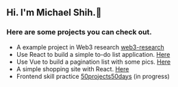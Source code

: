 ## Hi. I'm Michael Shih.👋

### Here are some projects you can check out.

+ A example project in Web3 research [web3-research](https://github.com/Michael0423/web3-research)
+ Use React to build a simple to-do list application. [Here](https://michael0423.github.io/react-to-do-list/)
+ Use Vue to build a pagination list with some pics. [Here](https://michael0423.github.io/pokedex/)
+ A simple shopping site with React. [Here](https://michael0423.github.io/pinkoi-project/)
+ Frontend skill practice [50projects50days](https://michael0423.github.io/50projects50days/) (in progress)

<!-- ![user's github stats](https://github-readme-stats.vercel.app/api?username=Michael0423&theme=vue-dark)

![trophy](https://github-profile-trophy.vercel.app/?username=Michael0423)

![Top Langs](https://github-readme-stats.vercel.app/api/top-langs/?username=Michael0423) -->

<!--
**Michael0423/Michael0423** is a ✨ _special_ ✨ repository because its `README.md` (this file) appears on your GitHub profile.

Here are some ideas to get you started:

- 🔭 I’m currently working on ...
- 🌱 I’m currently learning ...
- 👯 I’m looking to collaborate on ...
- 🤔 I’m looking for help with ...
- 💬 Ask me about ...
- 📫 How to reach me: ...
- 😄 Pronouns: ...
- ⚡ Fun fact: ...
-->
